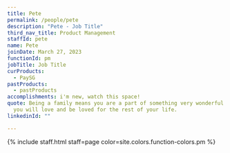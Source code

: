 ```yaml
---
title: Pete
permalink: /people/pete
description: "Pete - Job Title"
third_nav_title: Product Management
staffId: pete
name: Pete
joinDate: March 27, 2023
functionId: pm
jobTitle: Job Title
curProducts:
  - PaySG
pastProducts:
  - pastProducts
accomplishments: i'm new, watch this space!
quote: Being a family means you are a part of something very wonderful. It means
  you will love and be loved for the rest of your life.
linkedinId: ""

---
```


{% include staff.html staff=page color=site.colors.function-colors.pm %}
